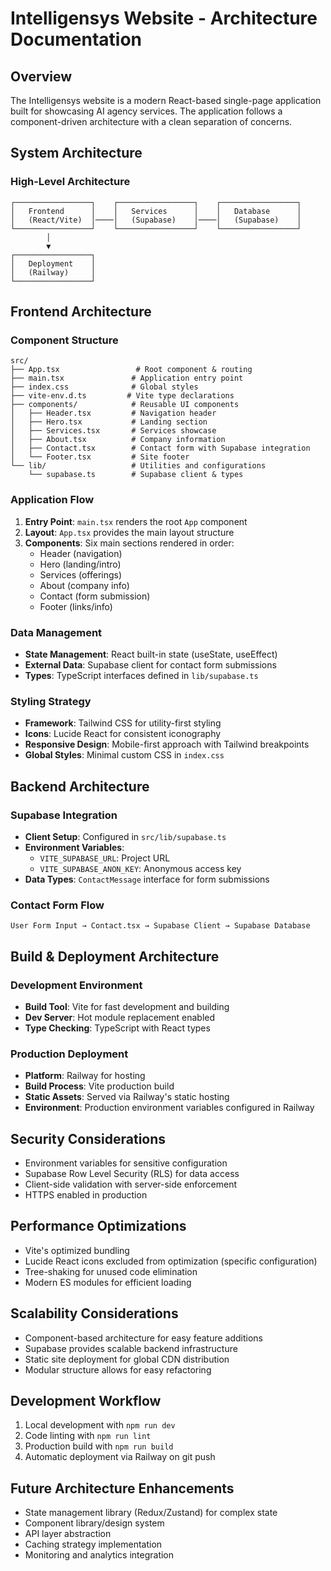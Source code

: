 # Intelligensys Website - Architecture Documentation

## Overview
The Intelligensys website is a modern React-based single-page application built for showcasing AI agency services. The application follows a component-driven architecture with a clean separation of concerns.

## System Architecture

### High-Level Architecture
```
┌─────────────────┐    ┌─────────────────┐    ┌─────────────────┐
│   Frontend      │    │   Services      │    │   Database      │
│   (React/Vite)  │────│   (Supabase)    │────│   (Supabase)    │
└─────────────────┘    └─────────────────┘    └─────────────────┘
        │
        ▼
┌─────────────────┐
│   Deployment    │
│   (Railway)     │
└─────────────────┘
```

## Frontend Architecture

### Component Structure
```
src/
├── App.tsx                 # Root component & routing
├── main.tsx               # Application entry point
├── index.css              # Global styles
├── vite-env.d.ts         # Vite type declarations
├── components/            # Reusable UI components
│   ├── Header.tsx         # Navigation header
│   ├── Hero.tsx           # Landing section
│   ├── Services.tsx       # Services showcase
│   ├── About.tsx          # Company information
│   ├── Contact.tsx        # Contact form with Supabase integration
│   └── Footer.tsx         # Site footer
└── lib/                   # Utilities and configurations
    └── supabase.ts        # Supabase client & types
```

### Application Flow
1. **Entry Point**: `main.tsx` renders the root `App` component
2. **Layout**: `App.tsx` provides the main layout structure
3. **Components**: Six main sections rendered in order:
   - Header (navigation)
   - Hero (landing/intro)
   - Services (offerings)
   - About (company info)
   - Contact (form submission)
   - Footer (links/info)

### Data Management
- **State Management**: React built-in state (useState, useEffect)
- **External Data**: Supabase client for contact form submissions
- **Types**: TypeScript interfaces defined in `lib/supabase.ts`

### Styling Strategy
- **Framework**: Tailwind CSS for utility-first styling
- **Icons**: Lucide React for consistent iconography
- **Responsive Design**: Mobile-first approach with Tailwind breakpoints
- **Global Styles**: Minimal custom CSS in `index.css`

## Backend Architecture

### Supabase Integration
- **Client Setup**: Configured in `src/lib/supabase.ts`
- **Environment Variables**: 
  - `VITE_SUPABASE_URL`: Project URL
  - `VITE_SUPABASE_ANON_KEY`: Anonymous access key
- **Data Types**: `ContactMessage` interface for form submissions

### Contact Form Flow
```
User Form Input → Contact.tsx → Supabase Client → Supabase Database
```

## Build & Deployment Architecture

### Development Environment
- **Build Tool**: Vite for fast development and building
- **Dev Server**: Hot module replacement enabled
- **Type Checking**: TypeScript with React types

### Production Deployment
- **Platform**: Railway for hosting
- **Build Process**: Vite production build
- **Static Assets**: Served via Railway's static hosting
- **Environment**: Production environment variables configured in Railway

## Security Considerations
- Environment variables for sensitive configuration
- Supabase Row Level Security (RLS) for data access
- Client-side validation with server-side enforcement
- HTTPS enabled in production

## Performance Optimizations
- Vite's optimized bundling
- Lucide React icons excluded from optimization (specific configuration)
- Tree-shaking for unused code elimination
- Modern ES modules for efficient loading

## Scalability Considerations
- Component-based architecture for easy feature additions
- Supabase provides scalable backend infrastructure
- Static site deployment for global CDN distribution
- Modular structure allows for easy refactoring

## Development Workflow
1. Local development with `npm run dev`
2. Code linting with `npm run lint`
3. Production build with `npm run build`
4. Automatic deployment via Railway on git push

## Future Architecture Enhancements
- State management library (Redux/Zustand) for complex state
- Component library/design system
- API layer abstraction
- Caching strategy implementation
- Monitoring and analytics integration